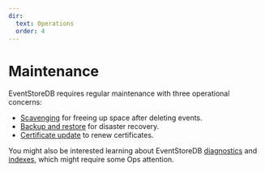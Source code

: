 ```yaml
---
dir:
  text: Operations
  order: 4
---
```


# Maintenance

EventStoreDB requires regular maintenance with three operational concerns:

- [Scavenging](scavenge.md) for freeing up space after deleting events.
- [Backup and restore](backup.md) for disaster recovery.
- [Certificate update](cert-update.md) to renew certificates.

You might also be interested learning about EventStoreDB [diagnostics](../diagnostics/README.md)
and [indexes](../features/indexes.md), which might require some Ops attention.

<Catalog/>